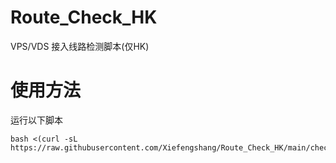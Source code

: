 # Route_Check_HK
VPS/VDS 接入线路检测脚本(仅HK)
# 使用方法
运行以下脚本
```
bash <(curl -sL https://raw.githubusercontent.com/Xiefengshang/Route_Check_HK/main/check_route.sh)
```
